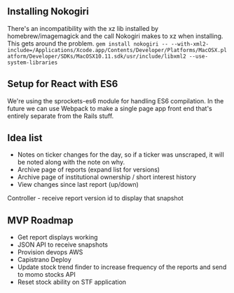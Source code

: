 ## Installing Nokogiri

There's an incompatibility with the xz lib installed by homebrew/imagemagick and the call Nokogiri makes to xz when
installing. This gets around the problem.
``
gem install nokogiri -- --with-xml2-include=/Applications/Xcode.app/Contents/Developer/Platforms/MacOSX.platform/Developer/SDKs/MacOSX10.11.sdk/usr/include/libxml2 --use-system-libraries
``

## Setup for React with ES6

We're using the sprockets-es6 module for handling ES6 compilation. In the future we can use Webpack to make a single
page app front end that's entirely separate from the Rails stuff.

## Idea list

* Notes on ticker changes for the day, so if a ticker was unscraped, it will be noted along with the note on why.
* Archive page of reports (expand list for versions)
* Archive page of institutional ownership / short interest history
* View changes since last report (up/down)

Controller - receive report version id to display that snapshot

## MVP Roadmap

* Get report displays working
* JSON API to receive snapshots
* Provision devops AWS
* Capistrano Deploy
* Update stock trend finder to increase frequency of the reports and send to momo stocks API
* Reset stock ability on STF application  
   